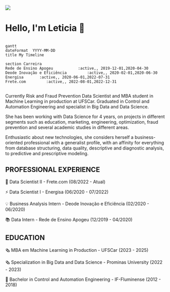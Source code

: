 ![](https://komarev.com/ghpvc/?username=leticiagcsilva)

# Hello, I'm Leticia 👋

```mermaid

gantt
dateFormat  YYYY-MM-DD
title My Timeline

section Carreira
Rede de Ensino Apogeu           :active,, 2019-12-01,2020-04-30
Deode Inovação e Eficiência         :active,, 2020-02-01,2020-06-30
Energisa       :active,, 2020-06-01,2022-07-31
Frete.com         :active,, 2022-08-01,2022-12-31

```
##
Currently Risk and Fraud Prevention Data Scientist and MBA student in Machine Learning in production at UFSCar. Graduated in Control and Automation Engineering and specialist in Big Data and Data Science.

She has been working with Data Science for 4 years, on projects in different segments such as education, marketing, engineering, optimization, fraud prevention and several academic studies in different areas.

Enthusiastic about new technologies, she considers herself a business-oriented professional with a generalist profile, with an affinity for everything from database structuring, data quality, descriptive and diagnostic analysis, to predictive and prescriptive modeling.

## PROFESSIONAL EXPERIENCE
🚚  Data Scientist II - Frete.com (08/2022 - Atual)

⚡ Data Scientist I - Energisa (06/2020 - 07/2022)

💡 Business Analysis Intern - Deode Inovação e Eficiência (02/2020 - 06/2020)

📚 Data Intern - Rede de Ensino Apogeu (12/2019 - 04/2020)

## EDUCATION
🗞️ MBA em Machine Learning in Production - UFSCar (2023 - 2025)

🗞️ Specialization in Big Data and Data Science - Prominas University (2022 - 2023)

🤖 Bachelor in Control and Automation Engineering - IF-Fluminense (2012 - 2018)
